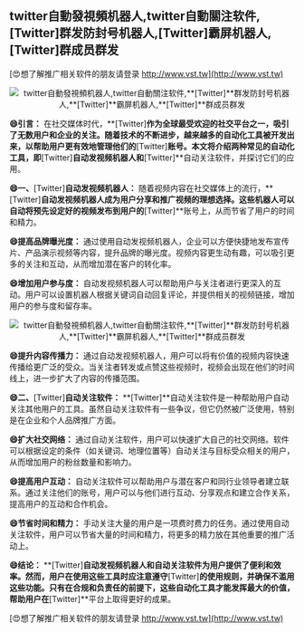 ## **twitter自動發視頻机器人,twitter自動關注软件,**[Twitter]**群发防封号机器人,**[Twitter]**霸屏机器人,**[Twitter]**群成员群发**

[😍想了解推广相关软件的朋友请登录 http://www.vst.tw](http://www.vst.tw)

 <center><img src="https://vst.tw/MP4/tuiguang/png/4.png" alt="twitter自動發視頻机器人,twitter自動關注软件,**[Twitter]**群发防封号机器人,**[Twitter]**霸屏机器人,**[Twitter]**群成员群发"></center>

**😄引言：**
在社交媒体时代，**[Twitter]**作为全球最受欢迎的社交平台之一，吸引了无数用户和企业的关注。随着技术的不断进步，越来越多的自动化工具被开发出来，以帮助用户更有效地管理他们的**[Twitter]**账号。本文将介绍两种常见的自动化工具，即**[Twitter]**自动发视频机器人和**[Twitter]**自动关注软件，并探讨它们的应用。

**😄一、**[Twitter]**自动发视频机器人：**
随着视频内容在社交媒体上的流行，**[Twitter]**自动发视频机器人成为用户分享和推广视频的理想选择。这些机器人可以自动将预先设定好的视频发布到用户的**[Twitter]**账号上，从而节省了用户的时间和精力。

**😄提高品牌曝光度：**
通过使用自动发视频机器人，企业可以方便快捷地发布宣传片、产品演示视频等内容，提升品牌的曝光度。视频内容更生动有趣，可以吸引更多的关注和互动，从而增加潜在客户的转化率。

**😄增加用户参与度：**
自动发视频机器人可以帮助用户与关注者进行更深入的互动。用户可以设置机器人根据关键词自动回复评论，并提供相关的视频链接，增加用户的参与度和留存率。

 <center><img src="https://vst.tw/MP4/tuiguang/png/1.png" alt="twitter自動發視頻机器人,twitter自動關注软件,**[Twitter]**群发防封号机器人,**[Twitter]**霸屏机器人,**[Twitter]**群成员群发"></center>

**😄提升内容传播力：**
通过自动发视频机器人，用户可以将有价值的视频内容快速传播给更广泛的受众。当关注者转发或点赞这些视频时，视频会出现在他们的时间线上，进一步扩大了内容的传播范围。

**😄二、**[Twitter]**自动关注软件：**
**[Twitter]**自动关注软件是一种帮助用户自动关注其他用户的工具。虽然自动关注软件有一些争议，但它仍然被广泛使用，特别是在企业和个人品牌推广方面。

**😄扩大社交网络：**
通过自动关注软件，用户可以快速扩大自己的社交网络。软件可以根据设定的条件（如关键词、地理位置等）自动关注与目标受众相关的用户，从而增加用户的粉丝数量和影响力。

**😄提高用户互动：**
自动关注软件可以帮助用户与潜在客户和同行业领导者建立联系。通过关注他们的账号，用户可以与他们进行互动、分享观点和建立合作关系，提高用户的互动和合作机会。

**😄节省时间和精力：**
手动关注大量的用户是一项费时费力的任务。通过使用自动关注软件，用户可以节省大量的时间和精力，将更多的精力放在其他重要的推广活动上。

**😄结论：**
**[Twitter]**自动发视频机器人和自动关注软件为用户提供了便利和效率。然而，用户在使用这些工具时应注意遵守**[Twitter]**的使用规则，并确保不滥用这些功能。只有在合规和负责任的前提下，这些自动化工具才能发挥最大的价值，帮助用户在**[Twitter]**平台上取得更好的成果。

[😍想了解推广相关软件的朋友请登录 http://www.vst.tw](http://www.vst.tw)



